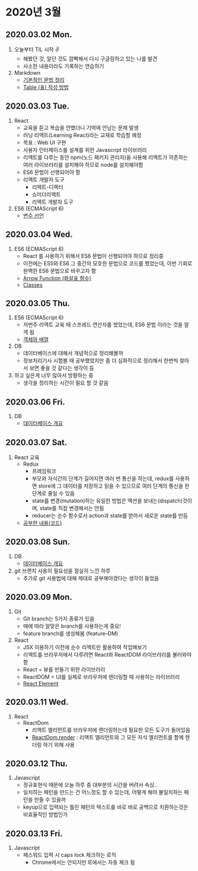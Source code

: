 # 2020년 3월

## 2020.03.02 Mon.
1. 오늘부터 TIL 시작 ✌
    - 해봤던 것, 알던 것도 깜빡해서 다시 구글링하고 있는 나를 발견
    - 사소한 내용이라도 기록하는 연습하기
2. Markdown
    - [기본적인 문법 정리](/DM/Markdown/basic-writing-and-formatting-syntax.md)
    - [Table \(표\) 작성 방법](/DM/Markdown/organizing-information-with-tables.md)

## 2020.03.03 Tue.
1. React
    - 교육을 듣고 복습을 안했더니 기억에 안남는 문제 발생
    - 러닝 리액트(Learning React)라는 교재로 학습할 예정
    - 목표 : Web UI 구현
    - 사용자 인터페이스를 설계를 위한 Javascript 라이브러리
    - 리액트를 다루는 동안 npm(노드 패키지 관리자)을 사용해 리액트가 의존하는 여러 라이브러리를 설치해야 하므로 node를 설치해야함
    - ES6 문법이 선행되어야 함
    - 리액트 개발자 도구
        - 리액트-디렉터
        - 쇼미더리액트
        - 리액트 개발자 도구
2. ES6 (ECMAScript 6)
    - [변수 선언](/DM/ECMAScript6/variable-declaration.md)
    
## 2020.03.04 Wed.
1. ES6 (ECMAScript 6)
    - React 를 사용하기 위해서 ES6 문법이 선행되어야 하므로 정리중
    - 이전에는 ES5와 ES6 그 중간의 모호한 문법으로 코드를 짰었는데, 이번 기회로 완벽한 ES6 문법으로 바꾸고자 함
    - [Arrow Function (화살표 함수)](/DM/ECMAScript6/arrow-function.md)
    - [Classes](/DM/ECMAScript6/classes.md)

## 2020.03.05 Thu.
1. ES6 (ECMAScript 6)
    - 저번주 리액트 교육 때 스프레드 연산자를 썼었는데, ES6 문법 이라는 것을 알게 됨
    - [객체와 배열](/DM/ECMAScript6/object-and-array.md)
2. DB
    - 데이터베이스에 대해서 개념적으로 정리해볼까
    - 정보처리기사 시험볼 때 공부했었지만 좀 더 심화적으로 정리해서 한번씩 찾아서 보면 좋을 것 같다는 생각이 듬
3. 하고 싶은게 너무 많아서 방황하는 중
    - 생각을 정리하는 시간이 필요 할 것 같음

## 2020.03.06 Fri.
1. DB
    - [데이터베이스 개요](/DM/Database/database-overview.md)

## 2020.03.07 Sat.
1. React 교육
    - Redux
        - 프레임워크
        - 부모와 자식간의 단계가 길어지면 여러 번 통신을 하는데, redux를 사용하면 store에 그 데이터를 저장하고 읽을 수 있으므로 여러 단계의 통신을 한 단계로 줄일 수 있음
        - state를 변경(mutation)하는 유일한 방법은 액션을 보내는(dispatch)것이며, state를 직접 변경해서는 안됨
        - reducer는 순수 함수로서 action과 state를 받아서 새로운 state를 만듬
    - [공부한 내용(코드)](https://github.com/DAMICHOI/React.js)

## 2020.03.08 Sun.
1. DB
    - [데이터베이스 개요](/DM/Database/database-overview.md)
2. git 브랜치 사용의 필요성을 절실히 느낀 하루
    - 추가로 git 사용법에 대해 제대로 공부해야겠다는 생각이 들었음

## 2020.03.09 Mon.
1. Git
    - Git branch는 5가지 종류가 있음
    - 때에 따라 알맞은 branch를 사용하는게 중요!
    - feature branch를 생성해봄 (feature-DM)
2. React
    - JSX 이용하기 이전에 순수 리액트만 활용하여 작업해보기
    - 리액트를 브라우저에서 다루려면 React와 ReactDOM 라이브러리를 불러와야 함
    - React = 뷰를 만들기 위한 라이브러리
    - ReactDOM = UI를 실제로 브라우저에 렌더링할 때 사용하는 라이브러리
    - [React Element](/DM/React/react-create-element.md)

## 2020.03.11 Wed.
1. React
    - ReactDom
        - 리액트 엘리먼트를 브라우저에 렌더링하는데 필요한 모든 도구가 들어있음
        - [ReactDom.render](/DM/React/reactdom-render.md) : 리액트 엘리먼트와 그 모든 자식 엘리먼트를 함께 렌더링 하기 위해 사용

## 2020.03.12 Thu.
1. Javascript
    - 정규표현식 때문에 오늘 하루 중 대부분의 시간을 버려서 속상..
    - 일치하는 패턴을 만드는 건 어느정도 할 수 있는데, 어떻게 해야 불일치하는 패턴을 만들 수 있을까
    - keyup으로 입력되는 틀린 패턴의 텍스트를 바로 바로 공백으로 치환하는것은 비효율적인 방법인가
    
## 2020.03.13 Fri.
1. Javascript
    - 패스워드 입력 시 caps lock 체크하는 로직
        - Chrome에서는 안되지만 IE에서는 자동 체크 됨
